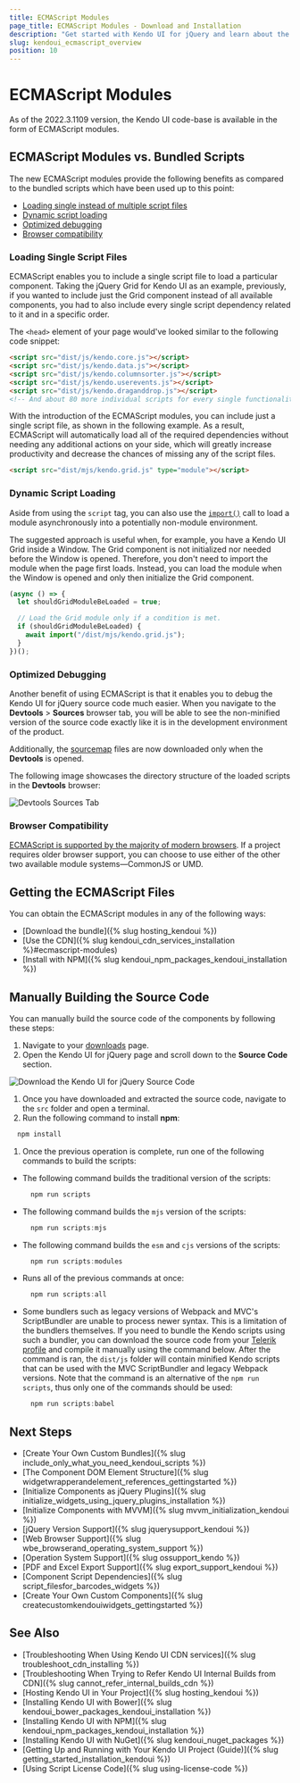 ```yaml
---
title: ECMAScript Modules
page_title: ECMAScript Modules - Download and Installation 
description: "Get started with Kendo UI for jQuery and learn about the ECMAScript modules provided in the library."
slug: kendoui_ecmascript_overview
position: 10
---
```


# ECMAScript Modules

As of the 2022.3.1109 version, the Kendo UI code-base is available in the form of ECMAScript modules.

## ECMAScript Modules vs. Bundled Scripts 

The new ECMAScript modules provide the following benefits as compared to the bundled scripts which have been used up to this point:

* [Loading single instead of multiple script files](#loading-single-script-files) 
* [Dynamic script loading](#dynamic-script-loading)
* [Optimized debugging](#optimized-debugging) 
* [Browser compatibility](#browser-compatibility) 

### Loading Single Script Files

ECMAScript enables you to include a single script file to load a particular component. Taking the jQuery Grid for Kendo UI as an example, previously, if you wanted to include just the Grid component instead of all available components, you had to also include every single script dependency related to it and in a specific order. 

The `<head>` element of your page would've looked similar to the following code snippet:

```html
<script src="dist/js/kendo.core.js"></script>
<script src="dist/js/kendo.data.js"></script>
<script src="dist/js/kendo.columnsorter.js"></script>
<script src="dist/js/kendo.userevents.js"></script>
<script src="dist/js/kendo.draganddrop.js"></script>
<!-- And about 80 more individual scripts for every single functionality of the Grid to work properly. -->
```

With the introduction of the ECMAScript modules, you can include just a single script file, as shown in the following example. As a result, ECMAScript will automatically load all of the required dependencies without needing any additional actions on your side, which will greatly increase productivity and decrease the chances of missing any of the script files.

```html
<script src="dist/mjs/kendo.grid.js" type="module"></script>
```


### Dynamic Script Loading

Aside from using the `script` tag, you can also use the [`import()`](https://developer.mozilla.org/en-US/docs/Web/JavaScript/Reference/Operators/import) call to load a module asynchronously into a potentially non-module environment.

The suggested approach is useful when, for example, you have a Kendo UI Grid inside a Window. The Grid component is not initialized nor needed before the Window is opened. Therefore, you don't need to import the module when the page first loads. Instead, you can load the module when the Window is opened and only then initialize the Grid component.

```javascript
(async () => {
  let shouldGridModuleBeLoaded = true;

  // Load the Grid module only if a condition is met.
  if (shouldGridModuleBeLoaded) {
    await import("/dist/mjs/kendo.grid.js");
  }
})();
```

### Optimized Debugging

Another benefit of using ECMAScript is that it enables you to debug the Kendo UI for jQuery source code much easier. When you navigate to the **Devtools** > **Sources** browser tab, you will be able to see the non-minified version of the source code exactly like it is in the development environment of the product.

Additionally, the [sourcemap](https://firefox-source-docs.mozilla.org/devtools-user/debugger/how_to/use_a_source_map/index.html) files are now downloaded only when the **Devtools** is opened.

The following image showcases the directory structure of the loaded scripts in the **Devtools** browser:

![Devtools Sources Tab](images/devtools.png)

### Browser Compatibility

[ECMAScript is supported by the majority of modern browsers](https://caniuse.com/?search=es6%20modules). If a project requires older browser support, you can choose to use either of the other two available module systems&mdash;CommonJS or UMD.

## Getting the ECMAScript Files

You can obtain the ECMAScript modules in any of the following ways:

 - [Download the bundle]({% slug hosting_kendoui %})
 - [Use the CDN]({% slug kendoui_cdn_services_installation %}#ecmascript-modules)
 - [Install with NPM]({% slug kendoui_npm_packages_kendoui_installation %})

## Manually Building the Source Code

You can manually build the source code of the components by following these steps:

1. Navigate to your [downloads](https://www.telerik.com/account/my-downloads) page.
1. Open the Kendo UI for jQuery page and scroll down to the **Source Code** section.

  ![Download the Kendo UI for jQuery Source Code](images/source-code.png)

1. Once you have downloaded and extracted the source code, navigate to the `src` folder and open a terminal.
1. Run the following command to install **npm**:

  ```javascript
    npm install
  ```

1. Once the previous operation is complete, run one of the following commands to build the scripts:

  - The following command builds the traditional version of the scripts:

    ```javascript
      npm run scripts
    ```

  - The following command builds the `mjs` version of the scripts:

    ```javascript
      npm run scripts:mjs
    ```

  - The following command builds the `esm` and `cjs` versions of the scripts:

    ```javascript
      npm run scripts:modules
    ```

  - Runs all of the previous commands at once:

    ```javascript
      npm run scripts:all
    ```
  - Some bundlers such as legacy versions of Webpack and MVC's ScriptBundler are unable to process newer syntax. This is a limitation of the bundlers themselves. If you need to bundle the Kendo scripts using such a bundler, you can download the source code from your [Telerik profile](https://www.telerik.com/account/downloads/product-download?product=KENDOUICOMPLETE) and compile it manually using the command below. After the command is ran, the `dist/js` folder will contain minified Kendo scripts that can be used with the MVC ScriptBundler and legacy Webpack versions. Note that the command is an alternative of the `npm run scripts`, thus only one of the commands should be used:

    ```javascript
      npm run scripts:babel
    ```

## Next Steps

* [Create Your Own Custom Bundles]({% slug include_only_what_you_need_kendoui_scripts %})
* [The Component DOM Element Structure]({% slug widgetwrapperandelement_references_gettingstarted %})
* [Initialize Components as jQuery Plugins]({% slug initialize_widgets_using_jquery_plugins_installation %})
* [Initialize Components with MVVM]({% slug mvvm_initialization_kendoui %})
* [jQuery Version Support]({% slug jquerysupport_kendoui %})
* [Web Browser Support]({% slug wbe_browserand_operating_system_support %})
* [Operation System Support]({% slug ossupport_kendo %})
* [PDF and Excel Export Support]({% slug export_support_kendoui %})
* [Component Script Dependencies]({% slug script_filesfor_barcodes_widgets %})
* [Create Your Own Custom Components]({% slug createcustomkendouiwidgets_gettingstarted %})

## See Also

* [Troubleshooting When Using Kendo UI CDN services]({% slug troubleshoot_cdn_installing %})
* [Troubleshooting When Trying to Refer Kendo UI Internal Builds from CDN]({% slug cannot_refer_internal_builds_cdn %})
* [Hosting Kendo UI in Your Project]({% slug hosting_kendoui %})
* [Installing Kendo UI with Bower]({% slug kendoui_bower_packages_kendoui_installation %})
* [Installing Kendo UI with NPM]({% slug kendoui_npm_packages_kendoui_installation %})
* [Installing Kendo UI with NuGet]({% slug kendoui_nuget_packages %})
* [Getting Up and Running with Your Kendo UI Project (Guide)]({% slug getting_started_installation_kendoui %})
* [Using Script License Code]({% slug using-license-code %})
